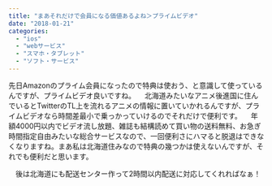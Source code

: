 ```yaml
---
title: "まあそれだけで会員になる価値あるよね＞プライムビデオ"
date: "2018-01-21"
categories: 
  - "ios"
  - "webサービス"
  - "スマホ・タブレット"
  - "ソフト・サービス"
---
```


先日Amazonのプライム会員になったので特典は使おう、と意識して使っているんですが、プライムビデオ良いですね。 　北海道みたいなアニメ後進国に住んでいるとTwitterのTL上を流れるアニメの情報に置いていかれるんですが、プライムビデオなら時間差最小で乗っかっていけるのでそれだけで便利です。 　年額4000円以内でビデオ流し放題、雑誌も結構読めて買い物の送料無料、お急ぎ時間指定自由みたいな総合サービスなので、一回便利さにハマると脱退はできなくなりますね。まあ私は北海道住みなので特典の幾つかは使えないんですが、それでも便利だと思います。

　後は北海道にも配送センター作って2時間以内配送に対応してくれればなぁ！
